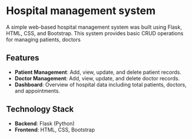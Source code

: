 # Hospital management system

A simple web-based hospital management system was built using Flask, HTML, CSS, and Bootstrap. This system provides basic CRUD operations for managing patients, doctors

## Features

- **Patient Management**: Add, view, update, and delete patient records.
- **Doctor Management**: Add, view, update, and delete doctor records.
- **Dashboard**: Overview of hospital data including total patients, doctors, and appointments.

## Technology Stack

- **Backend**: Flask (Python)
- **Frontend**: HTML, CSS, Bootstrap


